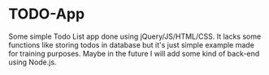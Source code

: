 # TODO-App
Some simple Todo List app done using jQuery/JS/HTML/CSS.
It lacks some functions like storing todos in database but it's just simple example made for training purposes.
Maybe in the future I will add some kind of back-end using Node.js.
